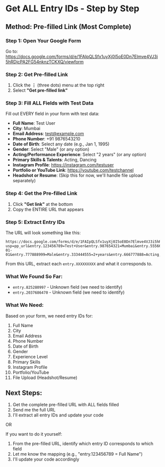 # Get ALL Entry IDs - Step by Step

## Method: Pre-filled Link (Most Complete)

### Step 1: Open Your Google Form
Go to: https://docs.google.com/forms/d/e/1FAIpQLSfx1uyXj0I5oE0Dn7Elmve4VJ3i5hRDjcPA2FG54nknzTCKXQ/viewform

### Step 2: Get Pre-filled Link
1. Click the **⋮** (three dots) menu at the top right
2. Select **"Get pre-filled link"**

### Step 3: Fill ALL Fields with Test Data
Fill out EVERY field in your form with test data:

- **Full Name**: Test User
- **City**: Mumbai  
- **Email Address**: test@example.com
- **Phone Number**: +91 9876543210
- **Date of Birth**: Select any date (e.g., Jan 1, 1995)
- **Gender**: Select "Male" (or any option)
- **Acting/Performance Experience**: Select "2 years" (or any option)
- **Primary Skills & Talents**: Acting, Dancing
- **Instagram Profile**: https://instagram.com/testuser
- **Portfolio or YouTube Link**: https://youtube.com/testchannel
- **Headshot or Resume**: (Skip this for now, we'll handle file upload separately)

### Step 4: Get the Pre-filled Link
1. Click **"Get link"** at the bottom
2. Copy the ENTIRE URL that appears

### Step 5: Extract Entry IDs
The URL will look something like this:
```
https://docs.google.com/forms/d/e/1FAIpQLSfx1uyXj0I5oE0Dn7Elmve4VJ3i5hRDjcPA2FG54nknzTCKXQ/viewform?usp=pp_url&entry.123456789=Test+User&entry.987654321=Mumbai&entry.555666777=test@example.com&entry.111222333=+91+9876543210&entry.444555666=1995-01-01&entry.777888999=Male&entry.333444555=2+years&entry.666777888=Acting,+Dancing&entry.999000111=https://instagram.com/testuser&entry.222333444=https://youtube.com/testchannel
```

From this URL, extract each `entry.XXXXXXXXX` and what it corresponds to.

### What We Found So Far:
- `entry.825280997` - Unknown field (we need to identify)
- `entry.2037686470` - Unknown field (we need to identify)

### What We Need:
Based on your form, we need entry IDs for:
1. Full Name
2. City  
3. Email Address
4. Phone Number
5. Date of Birth
6. Gender
7. Experience Level
8. Primary Skills
9. Instagram Profile  
10. Portfolio/YouTube
11. File Upload (Headshot/Resume)

## Next Steps:
1. Get the complete pre-filled URL with ALL fields filled
2. Send me the full URL
3. I'll extract all entry IDs and update your code

OR

If you want to do it yourself:
1. From the pre-filled URL, identify which entry ID corresponds to which field
2. Let me know the mapping (e.g., "entry.123456789 = Full Name")
3. I'll update your code accordingly
